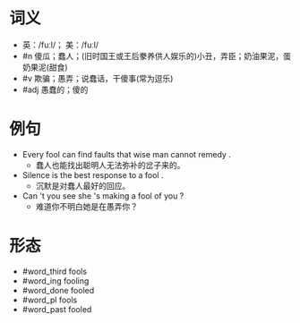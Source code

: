 # 词义
- 英：/fuːl/； 美：/fuːl/
- #n 傻瓜；蠢人；(旧时国王或王后豢养供人娱乐的)小丑，弄臣；奶油果泥，蛋奶果泥(甜食)
- #v 欺骗；愚弄；说蠢话，干傻事(常为逗乐)
- #adj 愚蠢的；傻的
# 例句
- Every fool can find faults that wise man cannot remedy .
	- 蠢人也能找出聪明人无法弥补的岔子来的。
- Silence is the best response to a fool .
	- 沉默是对蠢人最好的回应。
- Can 't you see she 's making a fool of you ?
	- 难道你不明白她是在愚弄你？
# 形态
- #word_third fools
- #word_ing fooling
- #word_done fooled
- #word_pl fools
- #word_past fooled

